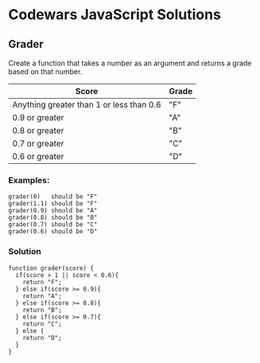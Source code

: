# Codewars JavaScript Solutions

## Grader

Create a function that takes a number as an argument and returns a grade based on that number.

| **Score**                                | **Grade** |
| ---------------------------------------- | --------- |
| Anything greater than 1 or less than 0.6 | "F"       |
| 0.9 or greater                           | "A"       |
| 0.8 or greater                           | "B"       |
| 0.7 or greater                           | "C"       |
| 0.6 or greater                           | "D"       |

### Examples:

```
grader(0)   should be "F"
grader(1.1) should be "F"
grader(0.9) should be "A"
grader(0.8) should be "B"
grader(0.7) should be "C"
grader(0.6) should be "D"
```

### Solution

```
function grader(score) {
  if(score > 1 || score < 0.6){
    return "F";
  } else if(score >= 0.9){
    return "A";
  } else if(score >= 0.8){
    return "B";
  } else if(score >= 0.7){
    return "C";
  } else {
    return "D";
  }
}
```
